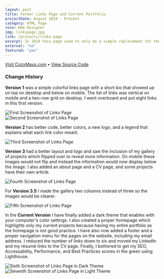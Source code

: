 ```yaml
---
layout: post
title: Former Links Page and Current Portfolio
projectDate: August 2018 - Present
category: HTML Page
role: Web Designer
img: linkspage.jpg
link: /projects/links-page
excerpt: In 2018 this page used to only be a simple replacement for the linktr.ee service as a page of my most important website links, but in 2020 I realized it could be a good minimalist portfolio website. My favorite addition to this version of my portfolio is that you can flip over each project card to reveal more information on the back.
external: "no"
featured: "yes"
---
```


<p class="caption"><a href="https://cozymaus.com" target="_blank">Visit CozyMaus.com</a> • <a href="https://github.com/cozymaus/cozymaus.github.io" target="_blank">View Source Code</a></p>
<h3>Change History</h3>
<p class="caption"><strong>Version 1</strong> was a simple colorful links page with a short bio that showed up on top on desktop and below on mobile. The list of links was vertical on mobile and a two-row grid on desktop. I went overboard and put eight links in this first version.</p>
<img src="https://cozymaus.github.io/img/linkspage.jpg" alt="First Screenshot of Links Page" class="img-fluid"/>
<br>
<img src="https://cozymaus.github.io/img/links-page-v1.jpg" alt="Second Screenshot of Links Page" class="img-fluid"/>
<p class="caption"><strong>Version 2</strong> has better code, better colors, a new logo, and a legend that explains what each link color meant.</p>
<img src="https://cozymaus.github.io/img/links-page-v2.png" alt="Third Screenshot of Links Page" class="img-fluid"/>
<p class="caption"><strong>Version 3</strong> had a better layout and logo and saw the inclusion of my gallery of projects which flipped over to reveal more information. On mobile these images would not flip and instead the information would now display below the image. I also added an about page and a CV page, and some projects have their own article.</p>
<img src="https://cozymaus.github.io/img/links-page-v3-long-v1.png" alt="Fourth Screenshot of Links Page" class="img-fluid"/>
<p class="caption">For <strong>Version 3.5</strong> I made the gallery two columns instead of three so the images would be clearer.</p>
<img src="https://cozymaus.github.io/img/links-page-v3-long-v2.png" alt="Fifth Screenshot of Links Page" class="img-fluid"/>
<p class="caption">In the <strong>Current Version</strong> I have finally added a dark theme that enables with your computer's color settings. I also created a proper homepage which highlights only my current projects because having my entire portfolio as the homepage is not good practice. I have also now added a footer and a proper navigation menu for the pages on the website, including my email address. I reduced the number of links down to six and moved my LinkedIn and my résumé links to the CV page. Finally, I bothered to get my SEO, Accessability, Performance, and Best Practices scores in the green using Lighthouse.</p>
<img src="https://cozymaus.github.io/img/links-page-v4-dark.png" alt="Sixth Screenshot of Links Page in Dark Theme" class="img-fluid"/>
<img src="https://cozymaus.github.io/img/links-page-v4-light.png" alt="Seventh Screenshot of Links Page in Light Theme" class="img-fluid"/>
